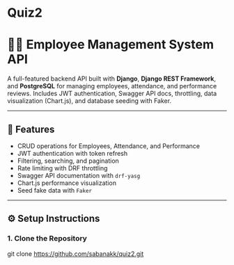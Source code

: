 # Quiz2


# 🧑‍💼 Employee Management System API

A full-featured backend API built with **Django**, **Django REST Framework**, and **PostgreSQL** for managing employees, attendance, and performance reviews. Includes JWT authentication, Swagger API docs, throttling, data visualization (Chart.js), and database seeding with Faker.

---

## 🚀 Features

- CRUD operations for Employees, Attendance, and Performance
- JWT authentication with token refresh
- Filtering, searching, and pagination
- Rate limiting with DRF throttling
- Swagger API documentation with `drf-yasg`
- Chart.js performance visualization
- Seed fake data with `Faker`

---

## ⚙️ Setup Instructions

### 1. Clone the Repository


git clone https://github.com/sabanakk/quiz2.git

